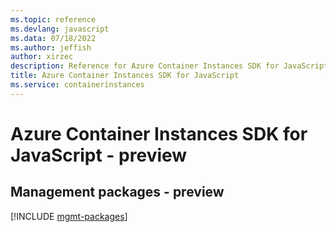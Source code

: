 ```yaml
---
ms.topic: reference
ms.devlang: javascript
ms.data: 07/18/2022
ms.author: jeffish
author: xirzec
description: Reference for Azure Container Instances SDK for JavaScript
title: Azure Container Instances SDK for JavaScript
ms.service: containerinstances
---
```

# Azure Container Instances SDK for JavaScript - preview

## Management packages - preview
[!INCLUDE [mgmt-packages](container-instances-mgmt-index.md)]
